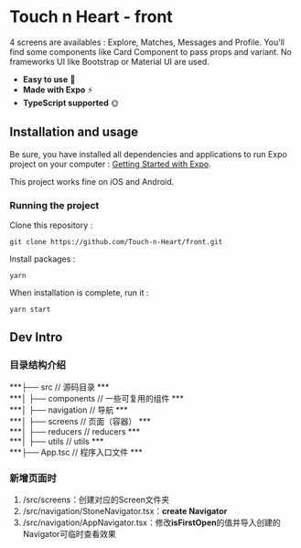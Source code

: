 # Touch n Heart  - front

4 screens are availables : Explore, Matches, Messages and Profile. You'll find some components like Card Component to pass props and variant. No frameworks UI like Bootstrap or Material UI are used.

- **Easy to use** 🤘
- **Made with Expo** ⚡
- **TypeScript supported** 🌞

## Installation and usage

Be sure, you have installed all dependencies and applications to run Expo project on your computer : [Getting Started with Expo](https://docs.expo.io/get-started/installation/).

This project works fine on iOS and Android.

### Running the project

Clone this repository :

```
git clone https://github.com/Touch-n-Heart/front.git
```

Install packages :

```
yarn
```

When installation is complete, run it :

```
yarn start
```

## Dev Intro
### 目录结构介绍
***├── src                        // 源码目录 ***           
***│   ├── components             // 一些可复用的组件 ***          
***│   ├── navigation             // 导航 ***       
***│   ├── screens                // 页面（容器） ***        
***│   ├── reducers               // reducers ***          
***│   ├── utils                  // utils ***           
***├── App.tsc                    // 程序入口文件 ***         
### 新增页面时
1. /src/screens：创建对应的Screen文件夹
2. /src/navigation/StoneNavigator.tsx：**create Navigator**
3. /src/navigation/AppNavigator.tsx：修改**isFirstOpen**的值并导入创建的Navigator可临时查看效果